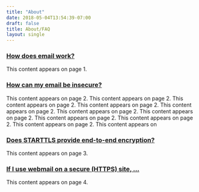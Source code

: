 ```yaml
---
title: "About"
date: 2018-05-04T13:54:39-07:00
draft: false
title: About/FAQ
layout: single
---
```

<article class="accordion">
  <section id="work">
    <h3><a href="#work">How does email work?</a></h3>
    <p>This content appears on page 1.</p>
  </section>
  <section id="insecure">
    <h3><a href="#insecure">How can my email be insecure?</a></h3>
    <p>This content appears on page 2. This content appears on page 2.  This content appears on page 2. This content appears on page 2. This content appears on page 2. This content appears on page 2. This content appears on page 2. This content appears on page 2. This content appears on page 2. This content appears on page 2. This content appears on  </p>
  </section>
  <section id="end-to-end">
    <h3><a href="#end-to-end">Does STARTTLS provide end-to-end encryption?</a></h3>
    <p>This content appears on page 3.</p>
  </section>
  <section id="provider">
    <h3><a href="#provider">If I use webmail on a secure (HTTPS) site, ...</a></h3>
    <p>This content appears on page 4.</p>
  </section>
</article>
